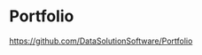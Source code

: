 # Portfolio

https://github.com/DataSolutionSoftware/Portfolio    
  
     
   
 
 
     
  
  
 
   
   
  
  
  
